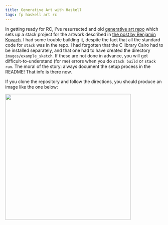 ```yaml
---
title: Generative Art with Haskell
tags: fp haskell art rc
---
```


In getting ready for RC, I've resurrected and old
[generative art repo](https://github.com/jxxcarlson/genart-kovach) which sets up a stack project
for the artwork described in [the post by Benjamin Kovach](https://www.kovach.me/posts/2018-03-07-generating-art.html). I had some trouble building it, despite the fact
that all the standard code for `stack` was in the repo.
I had forgotten that the C library Cairo had to be installed
separately, and that one had to have created the directory
`images/example_sketch`.  If these are not done in advance,
you will get difficult-to-understand (for me) errors when
you do `stack build` or `stack run`. The moral of the story:
always document the setup process in the README!  That
info is there now.

If you clone the repository and follow the directions, you should
produce an image like the one below:

<img src="/img/k1.png" width=400>
